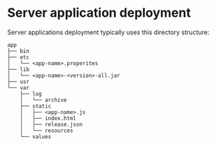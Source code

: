 # Server application deployment

Server applications deployment typically uses this directory structure:

```text
app
├── bin
├── etc
│   └── <app-name>.properites
├── lib
│   └── <app-name>-<version>-all.jar
├── usr
└── var
    ├── log
    │   └── archive
    ├── static
    │   ├── <app-name>.js
    │   ├── index.html
    │   ├── release.json
    │   └── resources
    └── values
```